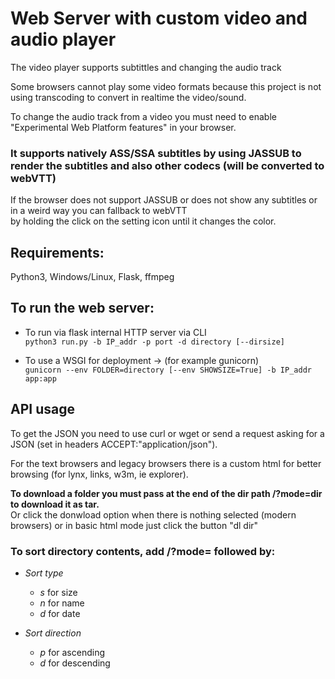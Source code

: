 # Web Server with custom video and audio player #


The video player supports subtittles and changing the audio track

Some browsers cannot play some video formats because this project is not using transcoding to convert in realtime the video/sound.

To change the audio track from a video you must need to enable "Experimental Web Platform features" in your browser.

### It supports natively ASS/SSA subtitles by using JASSUB to render the subtitles and also other codecs (will be converted to webVTT) ###  
If the browser does not support JASSUB or does not show any subtitles or in a weird way you can fallback to webVTT  
by holding the click on the setting icon until it changes the color.


## Requirements: ##
 Python3, Windows/Linux, Flask, ffmpeg


## To run the web server: ##
  - To run via flask internal HTTP server via CLI  
    ```python3 run.py -b IP_addr -p port -d directory [--dirsize]```

  - To use a WSGI for deployment -> (for example gunicorn)  
    ```gunicorn --env FOLDER=directory [--env SHOWSIZE=True] -b IP_addr app:app```



## API usage ##

To get the JSON you need to use curl or wget or send a request asking for a JSON (set in headers ACCEPT:"application/json").

For the text browsers and legacy browsers there is a custom html for better browsing (for lynx, links, w3m, ie explorer).

**To download a folder you must pass at the end of the dir path /?mode=dir to download it as tar.**  
Or click the donwload option when there is nothing selected (modern browsers) or in basic html mode just click the button "dl dir"

### To sort directory contents, add /?mode= followed by: ###

- *Sort type*
  - *s* for size
  - *n* for name
  - *d* for date

- *Sort direction*
  - *p* for ascending
  - *d* for descending

